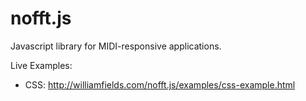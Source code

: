 # nofft.js
Javascript library for MIDI-responsive applications.

Live Examples:
- CSS: http://williamfields.com/nofft.js/examples/css-example.html
